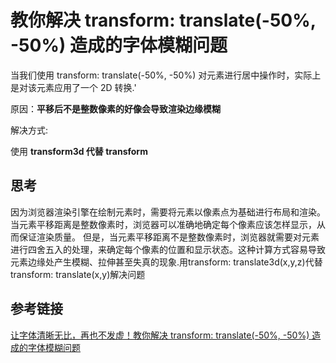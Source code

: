 # 教你解决 transform: translate(-50%, -50%) 造成的字体模糊问题

当我们使用 transform: translate(-50%, -50%) 对元素进行居中操作时，实际上是对该元素应用了一个 2D 转换.'

原因：**平移后不是整数像素的好像会导致渲染边缘模糊**


解决方式:

使用 **transform3d 代替 transform**


## 思考

因为浏览器渲染引擎在绘制元素时，需要将元素以像素点为基础进行布局和渲染。当元素平移距离是整数像素时，浏览器可以准确地确定每个像素应该怎样显示，从而保证渲染质量。
但是，当元素平移距离不是整数像素时，浏览器就需要对元素进行四舍五入的处理，来确定每个像素的位置和显示状态。这种计算方式容易导致元素边缘处产生模糊、拉伸甚至失真的现象.用transform: translate3d(x,y,z)代替transform: translate(x,y)解决问题

## 参考链接

[让字体清晰无比，再也不发虚！教你解决 transform: translate(-50%, -50%) 造成的字体模糊问题](https://juejin.cn/post/7223684448075857978)